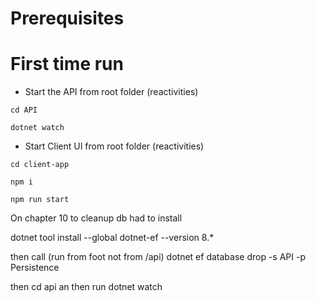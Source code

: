 
# Prerequisites

# First time run

- Start the API from root folder (reactivities)

```shell
cd API
```

```shell
dotnet watch
```

- Start Client UI from root folder (reactivities)

```shell
cd client-app
```

```shell
npm i
```

```shell
npm run start
```


On chapter 10 to cleanup db had to install

dotnet tool install --global dotnet-ef --version 8.*

then call (run from foot not from /api)
dotnet ef database drop -s API -p Persistence 

then cd api
an then run dotnet watch